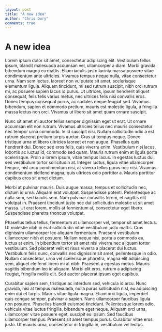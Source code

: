 ```yaml
--- 
layout: post
title: "A new idea"
author: "Chris Dury"
comments: true
---
```


# A new idea

Lorem ipsum dolor sit amet, consectetur adipiscing elit. Vestibulum tellus ipsum, blandit malesuada accumsan vel, ullamcorper a diam. Morbi gravida bibendum magna eu mattis. Etiam iaculis justo lacinia massa posuere vitae condimentum ante ultricies. Vivamus tempus neque nulla, vitae consectetur urna. Nam sem lectus, laoreet non vulputate sit amet, scelerisque elementum ligula. Aliquam tincidunt, mi sed rutrum suscipit, nibh orci rutrum mi, ac posuere sapien lacus id purus. Ut ultrices, ipsum hendrerit aliquet consequat, felis felis varius metus, nec ultrices felis nisi convallis eros. Donec tempus consequat purus, ac sodales neque feugiat sed. Vivamus bibendum, sapien et commodo pretium, mauris est molestie ligula, a fringilla massa lectus non orci. Vivamus ut libero sit amet quam ornare suscipit.

Nunc sit amet mi auctor tellus semper dignissim eget ut erat. Ut ornare accumsan elit non rutrum. Vivamus ultricies tellus nec mauris consectetur nec tempor urna commodo. In id suscipit nisi. Nullam sollicitudin odio a est rutrum placerat pretium turpis auctor. Cras ut tempus neque. Donec tristique urna et libero ultricies laoreet et non augue. Phasellus quis hendrerit dui. Donec sed eros felis, quis viverra enim. Vestibulum nisi lacus, lobortis ac luctus id, commodo sed quam. Mauris rutrum enim at ligula porta scelerisque. Proin a lorem ipsum, vitae tempus lacus. In egestas luctus dui, sed vestibulum tortor sollicitudin at. Integer luctus, ligula vitae ullamcorper tempor, nisl arcu condimentum nisi, at viverra tellus purus nec nisi. Vivamus condimentum eleifend magna, quis ultrices odio porttitor a. Mauris porttitor dapibus eros sit amet dictum.

Morbi at pulvinar mauris. Duis augue massa, tempus et sollicitudin nec, dictum id urna. Aliquam erat volutpat. Suspendisse potenti. Pellentesque ac nulla sem, sed iaculis sem. Nam pulvinar convallis lorem, et sagittis elit volutpat in. Praesent tincidunt justo nec dui sollicitudin molestie ut sit amet massa. Ut erat lorem, mollis at fermentum at, consectetur eget libero. Suspendisse pharetra rhoncus volutpat.

Phasellus tellus tellus, fermentum at ullamcorper vel, tempor sit amet lectus. Ut molestie nibh in erat sollicitudin vitae vestibulum justo mattis. Cras dignissim ullamcorper leo aliquam fermentum. Praesent vestibulum ullamcorper nibh et posuere. Nullam neque nisi, porta a commodo eu, luctus at enim. In bibendum tortor sit amet nisl viverra nec aliquam tortor vestibulum. Sed placerat velit et risus viverra a placerat dui luctus. Vestibulum felis nunc, convallis nec dignissim sit amet, pellentesque in odio. Nullam consectetur, urna vel scelerisque pharetra, magna elit adipiscing sem, aliquet eleifend libero mi at nibh. Praesent a egestas metus. Mauris sagittis bibendum leo id aliquam. Morbi elit eros, rutrum a adipiscing feugiat, fringilla mollis elit. Sed auctor placerat ipsum eget dapibus.

Curabitur sapien sem, tristique ac interdum sed, vehicula id arcu. Nunc gravida, nisi at tempus malesuada, nulla purus sollicitudin nisl, eu adipiscing enim dui et turpis. Mauris vitae ligula magna. Etiam orci ligula, imperdiet quis congue semper, pulvinar a sapien. Nunc ullamcorper faucibus ligula non posuere. Phasellus blandit euismod tincidunt. Pellentesque lorem odio, vehicula vitae luctus fringilla, bibendum eget neque. Aliquam orci urna, ullamcorper vitae posuere eget, suscipit eu ipsum. Sed faucibus ullamcorper tempus. Praesent sit amet tempus purus. Curabitur vitae eros justo. Ut mauris urna, consectetur in fringilla in, vestibulum vel lectus.
